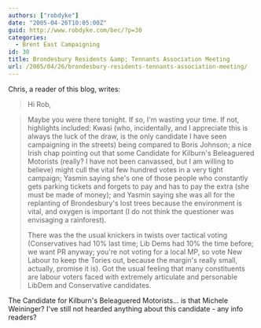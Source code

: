 ```yaml
---
authors: ["robdyke"]
date: "2005-04-26T10:05:00Z"
guid: http://www.robdyke.com/bec/?p=30
categories:
  - Brent East Campaigning
id: 30
title: Brondesbury Residents &amp; Tennants Association Meeting
url: /2005/04/26/brondesbury-residents-tennants-association-meeting/
---
```

Chris, a reader of this blog, writes:

> Hi Rob,
  
> Maybe you were there tonight. If so, I'm wasting your time. If not, highlights included: Kwasi (who, incidentally, and I appreciate this is always the luck of the draw, is the only candidate I have seen campaigning in the streets) being compared to Boris Johnson; a nice Irish chap pointing out that some Candidate for Kilburn's Beleaguered Motorists (really? I have not been canvassed, but I am willing to believe) might cull the vital few hundred votes in a very tight campaign; Yasmin saying she's one of those people who constantly gets parking tickets and forgets to pay and has to pay the extra (she must be made of money); and Yasmin saying she was all for the replanting of Brondesbury's lost trees because the environment is vital, and oxygen is important (I do not think the questioner was envisaging a rainforest).
> 
> There was the the usual knickers in twists over tactical voting (Conservatives had 10% last time; Lib Dems had 10% the time before; we want PR anyway; you're not voting for a local MP, so vote New Labour to keep the Tories out, because the margin's really small, actually, promise it is). Got the usual feeling that many constituents are labour voters faced with extremely articulate and personable LibDem and Conservative candidates.

The Candidate for Kilburn's Beleaguered Motorists... is that Michele Weininger? I've still not hearded anything about this candidate - any info readers?